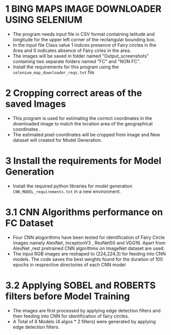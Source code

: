 # 1 BING MAPS IMAGE DOWNLOADER USING SELENIUM

* The program needs input file in CSV format containing latitude and longitude for the upper left corner of the rectangular bounding box.
* In the input file Class value 1 indices presence of Fairy circles in the Area and 0 indicates absence of Fairy cirles in the area.
* The images will be saved in folder named "Output_screenshots" containing two separate folders named "FC" and "NON FC".
* Install the requirements for this program using the `selenium_map_downloader_reqs.txt` file

# 2 Cropping correct areas of the saved Images 

* This program is used for estimating the correct coordinates in the downloaded image to match the location area of the geographical coordinates . 
* The estimated pixel coordinates will be cropped from image and New dataset will created for Model Generation.

# 3  Install the requirements for Model Generation

* Install the required python libraries for model generation `CNN_MODEL_requirements.txt` in a new environment.

# 3.1 CNN Algorithms performance on FC Dataset

* Four CNN alogorithms have been tested for identification of Fairy Circle images namely AlexNet, InceptionV3 , ResNet50 and VGG16. Apart from AlexNet ,rest pretrained CNN algorithms on ImageNet dataset are used.
* The input RGB images are reshaped to (224,224,3) for feeding into CNN models. The code saves the best weights found for the duration of 100 epochs in resprective directories of each CNN model

# 3.2 Applying SOBEL and ROBERTS filters before Model Training

* The images are first processed by applying edge detection filters and then feeding into CNN for identification of fairy circles. 
* A Total of 8 Models (4 algos * 2 filters) were generated by applying edge detection filters.